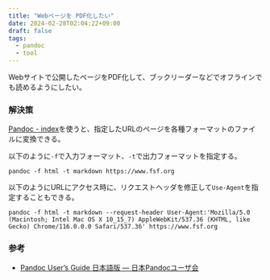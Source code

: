 ```yaml
---
title: "Webページを PDF化したい"
date: 2024-02-28T02:04:22+09:00
draft: false
tags:
  - pandoc
  - tool
---
```


Webサイトで公開したページをPDF化して、ブックリーダーなどでオフラインでも読めるようにしたい。

<!--more-->

### 解決策

[Pandoc - index](https://pandoc.org/)を使うと、指定したURLのページを各種フォーマットのファイルに変換できる。

以下のように`-f`で入力フォーマット、`-t`で出力フォーマットを指定する。

```shell
pandoc -f html -t markdown https://www.fsf.org
```

以下のようにURLにアクセス時に、リクエストヘッダを修正して`Use-Agent`を指定することもできる。

```shell
pandoc -f html -t markdown --request-header User-Agent:'Mozilla/5.0 (Macintosh; Intel Mac OS X 10_15_7) AppleWebKit/537.36 (KHTML, like Gecko) Chrome/116.0.0.0 Safari/537.36' https://www.fsf.org
```

### 参考

- [Pandoc User’s Guide 日本語版 — 日本Pandocユーザ会](https://pandoc-doc-ja.readthedocs.io/ja/latest/users-guide.html)
